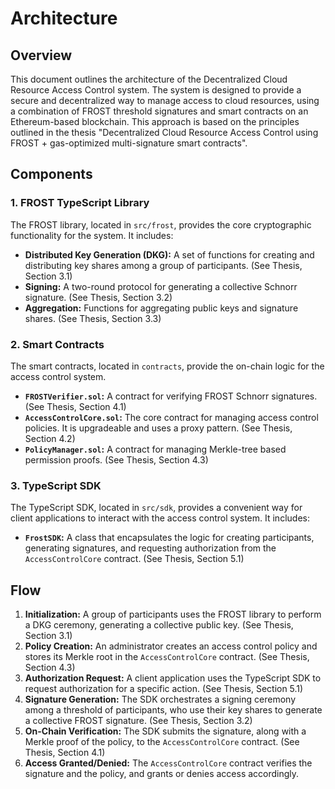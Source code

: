 # Architecture

## Overview

This document outlines the architecture of the Decentralized Cloud Resource Access Control system. The system is designed to provide a secure and decentralized way to manage access to cloud resources, using a combination of FROST threshold signatures and smart contracts on an Ethereum-based blockchain. This approach is based on the principles outlined in the thesis "Decentralized Cloud Resource Access Control using FROST + gas-optimized multi-signature smart contracts".

## Components

### 1. FROST TypeScript Library

The FROST library, located in `src/frost`, provides the core cryptographic functionality for the system. It includes:

- **Distributed Key Generation (DKG):** A set of functions for creating and distributing key shares among a group of participants. (See Thesis, Section 3.1)
- **Signing:** A two-round protocol for generating a collective Schnorr signature. (See Thesis, Section 3.2)
- **Aggregation:** Functions for aggregating public keys and signature shares. (See Thesis, Section 3.3)

### 2. Smart Contracts

The smart contracts, located in `contracts`, provide the on-chain logic for the access control system.

- **`FROSTVerifier.sol`:** A contract for verifying FROST Schnorr signatures. (See Thesis, Section 4.1)
- **`AccessControlCore.sol`:** The core contract for managing access control policies. It is upgradeable and uses a proxy pattern. (See Thesis, Section 4.2)
- **`PolicyManager.sol`:** A contract for managing Merkle-tree based permission proofs. (See Thesis, Section 4.3)

### 3. TypeScript SDK

The TypeScript SDK, located in `src/sdk`, provides a convenient way for client applications to interact with the access control system. It includes:

- **`FrostSDK`:** A class that encapsulates the logic for creating participants, generating signatures, and requesting authorization from the `AccessControlCore` contract. (See Thesis, Section 5.1)

## Flow

1. **Initialization:** A group of participants uses the FROST library to perform a DKG ceremony, generating a collective public key. (See Thesis, Section 3.1)
2. **Policy Creation:** An administrator creates an access control policy and stores its Merkle root in the `AccessControlCore` contract. (See Thesis, Section 4.3)
3. **Authorization Request:** A client application uses the TypeScript SDK to request authorization for a specific action. (See Thesis, Section 5.1)
4. **Signature Generation:** The SDK orchestrates a signing ceremony among a threshold of participants, who use their key shares to generate a collective FROST signature. (See Thesis, Section 3.2)
5. **On-Chain Verification:** The SDK submits the signature, along with a Merkle proof of the policy, to the `AccessControlCore` contract. (See Thesis, Section 4.1)
6. **Access Granted/Denied:** The `AccessControlCore` contract verifies the signature and the policy, and grants or denies access accordingly.
